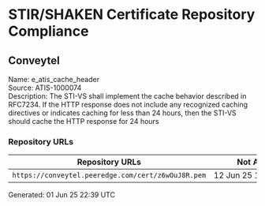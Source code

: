 # STIR/SHAKEN Certificate Repository Compliance

## Conveytel

Name: e_atis_cache_header\
Source: ATIS-1000074\
Description: The STI-VS shall implement the cache behavior described in RFC7234. If the HTTP response does not include any recognized caching directives or indicates caching for less than 24 hours, then the STI-VS should cache the HTTP response for 24 hours
### Repository URLs

| Repository URLs | Not After |  Problems | Link |
|-----------------|-----------|-----------|------|
| `https://conveytel.peeredge.com/cert/z6wOuJ8R.pem` | 12&#160;Jun&#160;25&#160;17:13&#160;UTC | true | [view](../../REPOS/a3b942675a9e5592f81e71b579e5be6db4beed31/README.md) |


Generated: 01 Jun 25 22:39 UTC
